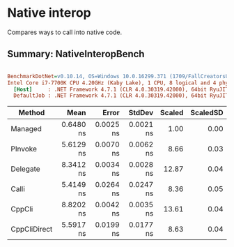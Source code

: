 ﻿# Native interop

Compares ways to call into native code.

## Summary: NativeInteropBench

``` ini

BenchmarkDotNet=v0.10.14, OS=Windows 10.0.16299.371 (1709/FallCreatorsUpdate/Redstone3)
Intel Core i7-7700K CPU 4.20GHz (Kaby Lake), 1 CPU, 8 logical and 4 physical cores
  [Host]     : .NET Framework 4.7.1 (CLR 4.0.30319.42000), 64bit RyuJIT-v4.7.2633.0
  DefaultJob : .NET Framework 4.7.1 (CLR 4.0.30319.42000), 64bit RyuJIT-v4.7.2633.0


```
|       Method |      Mean |     Error |    StdDev | Scaled | ScaledSD |
|------------- |----------:|----------:|----------:|-------:|---------:|
|      Managed | 0.6480 ns | 0.0025 ns | 0.0021 ns |   1.00 |     0.00 |
|      PInvoke | 5.6129 ns | 0.0070 ns | 0.0062 ns |   8.66 |     0.03 |
|     Delegate | 8.3412 ns | 0.0034 ns | 0.0028 ns |  12.87 |     0.04 |
|        Calli | 5.4149 ns | 0.0264 ns | 0.0247 ns |   8.36 |     0.05 |
|       CppCli | 8.8202 ns | 0.0042 ns | 0.0035 ns |  13.61 |     0.04 |
| CppCliDirect | 5.5917 ns | 0.0199 ns | 0.0177 ns |   8.63 |     0.04 |

